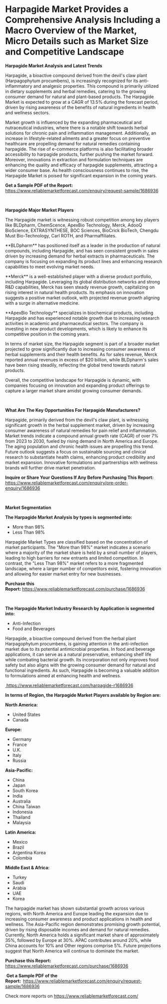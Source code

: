 <p><h1>Harpagide Market Provides a Comprehensive Analysis Including a Macro Overview of the Market, Micro Details such as Market Size and Competitive Landscape</h1></p><p><strong>Harpagide Market Analysis and Latest Trends</strong></p>
<p><p>Harpagide, a bioactive compound derived from the devil's claw plant (Harpagophytum procumbens), is increasingly recognized for its anti-inflammatory and analgesic properties. This compound is primarily utilized in dietary supplements and herbal remedies, catering to the growing consumer demand for natural and plant-based products. The Harpagide Market is expected to grow at a CAGR of 13.5% during the forecast period, driven by rising awareness of the benefits of natural ingredients in health and wellness sectors.</p><p>Market growth is influenced by the expanding pharmaceutical and nutraceutical industries, where there is a notable shift towards herbal solutions for chronic pain and inflammation management. Additionally, an increase in lifestyle-related ailments and a greater focus on preventive healthcare are propelling demand for natural remedies containing harpagide. The rise of e-commerce platforms is also facilitating broader accessibility to harpagide products, further pushing the market forward. Moreover, innovations in extraction and formulation techniques are enhancing the quality and efficacy of harpagide supplements, attracting a wider consumer base. As health consciousness continues to rise, the Harpagide Market is poised for significant expansion in the coming years.</p></p>
<p><strong>Get a Sample PDF of the Report:&nbsp;</strong> <a href="https://www.reliablemarketforecast.com/enquiry/request-sample/1686936?utm_campaign=2307&utm_medium=2&utm_source=Github&utm_content=ia&utm_term=26032025&utm_id=harpagide">https://www.reliablemarketforecast.com/enquiry/request-sample/1686936</a></p>
<p>&nbsp;</p>
<p><strong>Harpagide Major Market Players</strong></p>
<p><p>The Harpagide market is witnessing robust competition among key players like BLDpharm, ChemScence, ApexBio Technology, Merck, AdooQ BioScience, EXTRASYNTHESE, BOC Sciences, BioCrick BioTech, Chengdu Must Bio-Technology, Carl ROTH, and Pharmaffiliates. </p><p>**BLDpharm** has positioned itself as a leader in the production of natural compounds, including Harpagide, and has seen consistent growth in sales driven by increasing demand for herbal extracts in pharmaceuticals. The company is focusing on expanding its product lines and enhancing research capabilities to meet evolving market needs.</p><p>**Merck** is a well-established player with a diverse product portfolio, including Harpagide. Leveraging its global distribution networks and strong R&D capabilities, Merck has seen steady revenue growth, capitalizing on rising interest in natural health products. Its emphasis on innovation suggests a positive market outlook, with projected revenue growth aligning with a surge in alternative medicine.</p><p>**ApexBio Technology** specializes in biochemical products, including Harpagide and has experienced notable growth due to increasing research activities in academic and pharmaceutical sectors. The company is investing in new product developments, which is likely to enhance its competitive position in the coming years.</p><p>In terms of market size, the Harpagide segment is part of a broader market projected to grow significantly due to increasing consumer awareness of herbal supplements and their health benefits. As for sales revenue, Merck reported annual revenues in excess of $20 billion, while BLDpharm's sales have been rising steadily, reflecting the global trend towards natural products.</p><p>Overall, the competitive landscape for Harpagide is dynamic, with companies focusing on innovation and expanding product offerings to capture a larger market share amidst growing consumer demands.</p></p>
<p>&nbsp;</p>
<p><strong>What Are The Key Opportunities For Harpagide Manufacturers?</strong></p>
<p><p>Harpagide, primarily derived from the devil's claw plant, is witnessing significant growth in the herbal supplement market, driven by increasing consumer awareness of natural remedies for pain relief and inflammation. Market trends indicate a compound annual growth rate (CAGR) of over 7% from 2023 to 2030, fueled by rising demand in North America and Europe. The aging population and chronic health issues are propelling this trend. Future outlook suggests a focus on sustainable sourcing and clinical research to substantiate health claims, enhancing product credibility and market expansion. Innovative formulations and partnerships with wellness brands will further drive market penetration.</p></p>
<p><strong>Inquire or Share Your Questions If Any Before Purchasing This Report:</strong> <a href="https://www.reliablemarketforecast.com/enquiry/pre-order-enquiry/1686936?utm_campaign=2307&utm_medium=2&utm_source=Github&utm_content=ia&utm_term=26032025&utm_id=harpagide">https://www.reliablemarketforecast.com/enquiry/pre-order-enquiry/1686936</a></p>
<p>&nbsp;</p>
<p><strong>Market Segmentation</strong></p>
<p><strong>The Harpagide Market Analysis by types is segmented into:</strong></p>
<p><ul><li>More than 98%</li><li>Less Than 98%</li></ul></p>
<p><p>Harpagide Market Types are classified based on the concentration of market participants. The "More than 98%" market indicates a scenario where a majority of the market share is held by a small number of players, leading to high barriers for new entrants and limited competition. In contrast, the "Less Than 98%" market refers to a more fragmented landscape, where a larger number of competitors exist, fostering innovation and allowing for easier market entry for new businesses.</p></p>
<p><strong>Purchase this Report:&nbsp;</strong><a href="https://www.reliablemarketforecast.com/purchase/1686936?utm_campaign=2307&utm_medium=2&utm_source=Github&utm_content=ia&utm_term=26032025&utm_id=harpagide">https://www.reliablemarketforecast.com/purchase/1686936</a></p>
<p>&nbsp;</p>
<p><strong>The Harpagide Market Industry Research by Application is segmented into:</strong></p>
<p><ul><li>Anti-Infection</li><li>Food and Beverages</li></ul></p>
<p><p>Harpagide, a bioactive compound derived from the herbal plant Harpagophytum procumbens, is gaining attention in the anti-infection market due to its potential antimicrobial properties. In food and beverage applications, it can serve as a natural preservative, enhancing shelf life while combating bacterial growth. Its incorporation not only improves food safety but also aligns with the growing consumer demand for natural and functional ingredients. As such, Harpagide is becoming a valuable addition to formulations aimed at enhancing health and wellness.</p></p>
<p><a href="https://www.reliablemarketforecast.com/harpagide-r1686936?utm_campaign=2307&utm_medium=2&utm_source=Github&utm_content=ia&utm_term=26032025&utm_id=harpagide">&nbsp;https://www.reliablemarketforecast.com/harpagide-r1686936</a></p>
<p><strong>In terms of Region, the Harpagide Market Players available by Region are:</strong></p>
<p>
    <p> <strong> North America: </strong>
        <ul>
            <li>United States</li>
            <li>Canada</li>
        </ul>
        </p> 
    <p> <strong> Europe: </strong>
        <ul>
            <li>Germany</li>
            <li>France</li>
            <li>U.K.</li>
            <li>Italy</li>
            <li>Russia</li>
        </ul>
        </p> 
    <p> <strong> Asia-Pacific: </strong>
        <ul>
            <li>China</li>
            <li>Japan</li>
            <li>South Korea</li>
            <li>India</li>
            <li>Australia</li>
            <li>China Taiwan</li>
            <li>Indonesia</li>
            <li>Thailand</li>
            <li>Malaysia</li>
        </ul>
        </p> 
    <p> <strong> Latin America: </strong>
        <ul>
            <li>Mexico</li>
            <li>Brazil</li>
            <li>Argentina Korea</li>
            <li>Colombia</li>
        </ul>
        </p> 
    <p> <strong> Middle East & Africa: </strong>
        <ul>
            <li>Turkey</li>
            <li>Saudi</li>
            <li>Arabia</li>
            <li>UAE</li>
            <li>Korea</li>
        </ul>
    </p>
    </p>
<p><p>The harpagide market has shown substantial growth across various regions, with North America and Europe leading the expansion due to increasing consumer awareness and product applications in health and wellness. The Asia-Pacific region demonstrates promising growth potential, driven by rising disposable incomes and demand for natural remedies. Currently, North America holds a significant market share of approximately 35%, followed by Europe at 30%. APAC contributes around 20%, while China accounts for 10% and Other regions comprise 5%. Future projections suggest that North America will continue to dominate the market.</p></p>
<p><strong>Purchase this Report: </strong><a href="https://www.reliablemarketforecast.com/purchase/1686936?utm_campaign=2307&utm_medium=2&utm_source=Github&utm_content=ia&utm_term=26032025&utm_id=harpagide">https://www.reliablemarketforecast.com/purchase/1686936</a></p>
<p>&nbsp;<strong>Get a Sample PDF of the Report:&nbsp;&nbsp;</strong><a href="https://www.reliablemarketforecast.com/enquiry/request-sample/1686936?utm_campaign=2307&utm_medium=2&utm_source=Github&utm_content=ia&utm_term=26032025&utm_id=harpagide">https://www.reliablemarketforecast.com/enquiry/request-sample/1686936</a></p>
<p><strong></strong></p>
<p>Check more reports on <a href="https://www.reliablemarketforecast.com/?utm_campaign=2307&utm_medium=2&utm_source=Github&utm_content=ia&utm_term=26032025&utm_id=harpagide">https://www.reliablemarketforecast.com/</a></p>